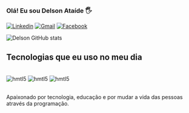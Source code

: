 ### Olá! Eu sou Delson Ataíde 🖐️

[![Linkedin](https://img.shields.io/badge/LinkedIn-0077B5?style=for-the-badge&logo=linkedin&logoColor=white)](https://www.linkedin.com/in/delson-ribeiro/)
[![Gmail](https://img.shields.io/badge/Gmail-D14836?style=for-the-badge&logo=gmail&logoColor=white)](mailto:delsonribeiro850@gmail.com)
[![Facebook](https://img.shields.io/badge/Facebook-1877F2?style=for-the-badge&logo=facebook&logoColor=white)](https://Facebook.com/delsinho.ataide)




![Delson GitHub stats](https://github-readme-stats.vercel.app/api?username=Delson-Ribeiro&show_icons=true&theme=radical)

## Tecnologias que eu uso no meu dia

<div style="display: inline block"><br/>
<img align="center"  alt="hmtl5" src="https://img.shields.io/badge/HTML5-E34F26?style=for-the-badge&logo=html5&logoColor=white" />
<img align="center"  alt="hmtl5" src="https://img.shields.io/badge/CSS3-1572B6?style=for-the-badge&logo=css3&logoColor=white" />
<img align="center"  alt="hmtl5" src="https://img.shields.io/badge/JavaScript-323330?style=for-the-badge&logo=javascript&logoColor=F7DF1E" />
<div><br>


Apaixonado por tecnologia, educação e por mudar a vida das pessoas através da programação.
